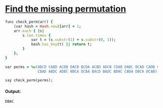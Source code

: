 [1]: http://rosettacode.org/wiki/Find_the_missing_permutation

# [Find the missing permutation][1]

```ruby
func check_perm(arr) {
    (var hash = Hash.new)[arr] = 1;
    arr.each { |s|
        s.len.times {
            var t = (s.substr(1) + s.substr(0, 1));
            hash.has_key(t) || return t;
        }
    };
}
 
var perms = %w(ABCD CABD ACDB DACB BCDA ACBD ADCB CDAB DABC BCAD CADB CDBA
               CBAD ABDC ADBC BDCA DCBA BACD BADC BDAC CBDA DBCA DCAB);
 
say check_perm(perms);
```

#### Output:
```
DBAC
```